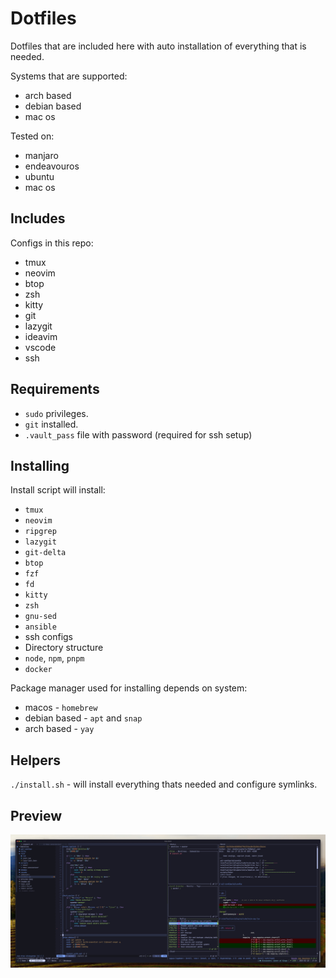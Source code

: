 # Dotfiles

Dotfiles that are included here with auto installation of everything that is needed.

Systems that are supported:

- arch based
- debian based
- mac os

Tested on:

- manjaro
- endeavouros
- ubuntu
- mac os

## Includes

Configs in this repo:

- tmux
- neovim
- btop
- zsh
- kitty
- git
- lazygit
- ideavim
- vscode
- ssh

## Requirements

- `sudo` privileges.
- `git` installed.
- `.vault_pass` file with password (required for ssh setup)

## Installing

Install script will install:

- `tmux`
- `neovim`
- `ripgrep`
- `lazygit`
- `git-delta`
- `btop`
- `fzf`
- `fd`
- `kitty`
- `zsh`
- `gnu-sed`
- `ansible`
- ssh configs
- Directory structure
- `node`, `npm`, `pnpm`
- `docker`

Package manager used for installing depends on system:

- macos - `homebrew`
- debian based - `apt` and `snap`
- arch based - `yay`

## Helpers

`./install.sh` - will install everything thats needed and configure symlinks.

## Preview

![Preview](./preview.jpeg)

